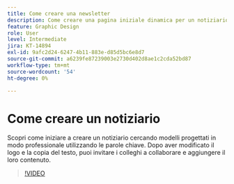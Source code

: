 ```yaml
---
title: Come creare una newsletter
description: Come creare una pagina iniziale dinamica per un notiziario
feature: Graphic Design
role: User
level: Intermediate
jira: KT-14894
exl-id: 9afc2d24-6247-4b11-883e-d85d5bc6e8d7
source-git-commit: a6239fe87239003e2730d402d8ae1c2cda52bd87
workflow-type: tm+mt
source-wordcount: '54'
ht-degree: 0%

---
```


# Come creare un notiziario

Scopri come iniziare a creare un notiziario cercando modelli progettati in modo professionale utilizzando le parole chiave. Dopo aver modificato il logo e la copia del testo, puoi invitare i colleghi a collaborare e aggiungere il loro contenuto.

>[!VIDEO](https://video.tv.adobe.com/v/3439211?quality=12&learn=on&hidetitle=true&captions=ita)
